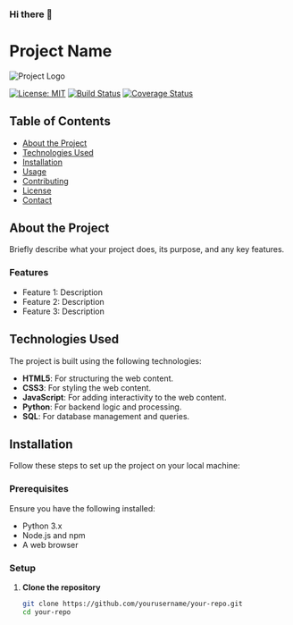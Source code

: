 ### Hi there 👋

<!--
**piyushfaujdar/piyushfaujdar** is a ✨ _special_ ✨ repository because its `README.md` (this file) appears on your GitHub profile.

Here are some ideas to get you started:

- 🔭 I’m currently working on ...
- 🌱 I’m currently learning ...
- 👯 I’m looking to collaborate on ...
- 🤔 I’m looking for help with ...
- 💬 Ask me about ...
- 📫 How to reach me: ...
- 😄 Pronouns: ...
- ⚡ Fun fact: ...
-->
# Project Name

![Project Logo](link-to-your-logo.png)

[![License: MIT](https://img.shields.io/badge/License-MIT-yellow.svg)](LICENSE.md)
[![Build Status](https://img.shields.io/travis/yourusername/your-repo.svg)](https://travis-ci.org/yourusername/your-repo)
[![Coverage Status](https://coveralls.io/repos/github/yourusername/your-repo/badge.svg?branch=main)](https://coveralls.io/github/yourusername/your-repo?branch=main)

## Table of Contents
- [About the Project](#about-the-project)
- [Technologies Used](#technologies-used)
- [Installation](#installation)
- [Usage](#usage)
- [Contributing](#contributing)
- [License](#license)
- [Contact](#contact)

## About the Project

Briefly describe what your project does, its purpose, and any key features.

### Features
- Feature 1: Description
- Feature 2: Description
- Feature 3: Description

## Technologies Used

The project is built using the following technologies:
- **HTML5**: For structuring the web content.
- **CSS3**: For styling the web content.
- **JavaScript**: For adding interactivity to the web content.
- **Python**: For backend logic and processing.
- **SQL**: For database management and queries.

## Installation

Follow these steps to set up the project on your local machine:

### Prerequisites

Ensure you have the following installed:
- Python 3.x
- Node.js and npm
- A web browser

### Setup

1. **Clone the repository**
   ```bash
   git clone https://github.com/yourusername/your-repo.git
   cd your-repo
